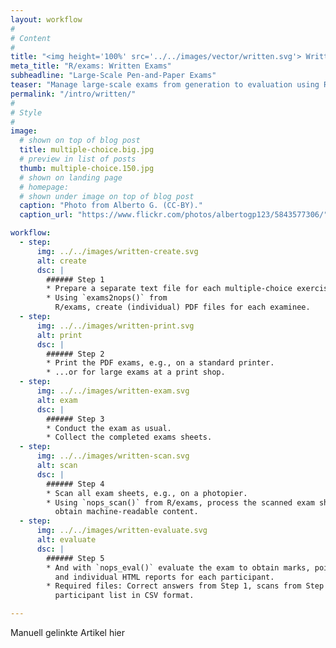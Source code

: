 ```yaml
---
layout: workflow
#
# Content
#
title: "<img height='100%' src='../../images/vector/written.svg'> Written Exams"
meta_title: "R/exams: Written Exams"
subheadline: "Large-Scale Pen-and-Paper Exams"
teaser: "Manage large-scale exams from generation to evaluation using R/exams."
permalink: "/intro/written/"
#
# Style
#
image:
  # shown on top of blog post
  title: multiple-choice.big.jpg
  # preview in list of posts
  thumb: multiple-choice.150.jpg
  # shown on landing page
  # homepage:
  # shown under image on top of blog post
  caption: "Photo from Alberto G. (CC-BY)."
  caption_url: "https://www.flickr.com/photos/albertogp123/5843577306/"

workflow:
  - step:
      img: ../../images/written-create.svg
      alt: create
      dsc: |
        ###### Step 1
        * Prepare a separate text file for each multiple-choice exercise.
        * Using `exams2nops()` from
          R/exams, create (individual) PDF files for each examinee.
  - step:
      img: ../../images/written-print.svg
      alt: print
      dsc: |
        ###### Step 2
        * Print the PDF exams, e.g., on a standard printer.
        * ...or for large exams at a print shop.
  - step:
      img: ../../images/written-exam.svg
      alt: exam
      dsc: |
        ###### Step 3
        * Conduct the exam as usual.
        * Collect the completed exams sheets.
  - step:
      img: ../../images/written-scan.svg
      alt: scan
      dsc: |
        ###### Step 4
        * Scan all exam sheets, e.g., on a photopier.
        * Using `nops_scan()` from R/exams, process the scanned exam sheets to
          obtain machine-readable content.
  - step:
      img: ../../images/written-evaluate.svg
      alt: evaluate
      dsc: |
        ###### Step 5
        * And with `nops_eval()` evaluate the exam to obtain marks, points, etc.
          and individual HTML reports for each participant.
        * Required files: Correct answers from Step 1, scans from Step 4, and a
          participant list in CSV format.

---
```


Manuell gelinkte Artikel hier
